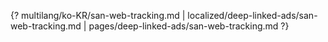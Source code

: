 {? multilang/ko-KR/san-web-tracking.md | localized/deep-linked-ads/san-web-tracking.md | pages/deep-linked-ads/san-web-tracking.md ?}

